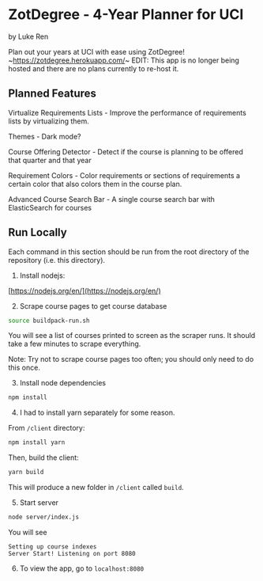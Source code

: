 # ZotDegree - 4-Year Planner for UCI

by Luke Ren

Plan out your years at UCI with ease using ZotDegree!
~https://zotdegree.herokuapp.com/~ EDIT: This app is no longer being hosted and there are no plans currently to re-host it.

## Planned Features

Virtualize Requirements Lists - Improve the performance of
requirements lists by virtualizing them.

Themes - Dark mode?

Course Offering Detector - Detect if the course is planning to be
offered that quarter and that year

Requirement Colors - Color requirements or sections of
requirements a certain color that also colors them in the course
plan.

Advanced Course Search Bar - A single course search bar with ElasticSearch for courses

## Run Locally

Each command in this section should be run from the root directory of the repository (i.e. this directory).

1. Install nodejs:

[https://nodejs.org/en/](https://nodejs.org/en/)

2. Scrape course pages to get course database

```bash
source buildpack-run.sh
```

You will see a list of courses printed to screen as the scraper runs. It should take a few minutes to scrape everything.

Note: Try not to scrape course pages too often; you should only need to do this once.

3. Install node dependencies

```bash
npm install
```

4. I had to install yarn separately for some reason.

From `/client` directory:
```bash
npm install yarn
```
Then, build the client:

```bash
yarn build
```
This will produce a new folder in `/client` called `build`.

5. Start server

```bash
node server/index.js
```

You will see
```
Setting up course indexes
Server Start! Listening on port 8080
```

6. To view the app, go to `localhost:8080`